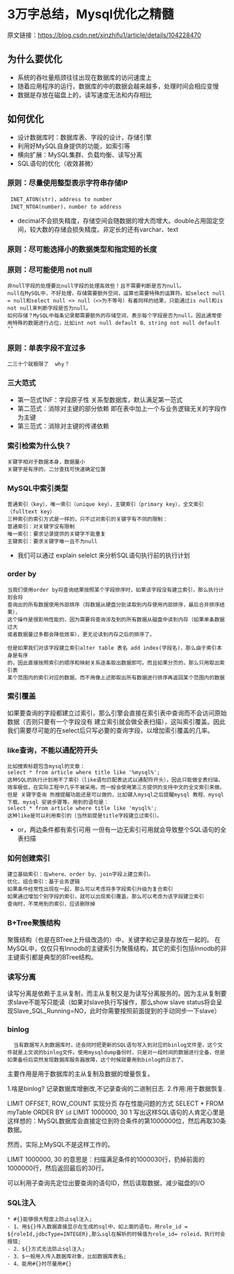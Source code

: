 
# 3万字总结，Mysql优化之精髓

原文链接：https://blog.csdn.net/xinzhifu1/article/details/104228470

## 为什么要优化
* 系统的吞吐量瓶颈往往出现在数据库的访问速度上
* 随着应用程序的运行，数据库的中的数据会越来越多，处理时间会相应变慢
* 数据是存放在磁盘上的，读写速度无法和内存相比

## 如何优化
* 设计数据库时：数据库表、字段的设计，存储引擎
* 利用好MySQL自身提供的功能，如索引等
* 横向扩展：MySQL集群、负载均衡、读写分离
* SQL语句的优化（收效甚微）


### 原则：尽量使用整型表示字符串存储IP
     INET_ATON(str)，address to number
     INET_NTOA(number)，number to address

* decimal不会损失精度，存储空间会随数据的增大而增大。double占用固定空间，较大数的存储会损失精度。非定长的还有varchar、text

### 原则：尽可能选择小的数据类型和指定短的长度
### 原则：尽可能使用 not null
    非null字段的处理要比null字段的处理高效些！且不需要判断是否为null。
    null在MySQL中，不好处理，存储需要额外空间，运算也需要特殊的运算符。如select null = null和select null <> null（<>为不等号）有着同样的结果，只能通过is null和is not null来判断字段是否为null。
    如何存储？MySQL中每条记录都需要额外的存储空间，表示每个字段是否为null。因此通常使用特殊的数据进行占位，比如int not null default 0、string not null default ‘’

### 原则：单表字段不宜过多
    二三十个就极限了  why？

### 三大范式
* 第一范式1NF：字段原子性  关系型数据库，默认满足第一范式
* 第二范式：消除对主键的部分依赖  即在表中加上一个与业务逻辑无关的字段作为主键
* 第三范式：消除对主键的传递依赖

### 索引检索为什么快？
    关键字相对于数据本身，数据量小
    关键字是有序的，二分查找可快速确定位置

### MySQL中索引类型
    普通索引（key），唯一索引（unique key），主键索引（primary key），全文索引（fulltext key）
    三种索引的索引方式是一样的，只不过对索引的关键字有不同的限制：
    普通索引：对关键字没有限制
    唯一索引：要求记录提供的关键字不能重复
    主键索引：要求关键字唯一且不为null

* 我们可以通过 explain selelct 来分析SQL语句执行前的执行计划


### order by
    当我们使用order by将查询结果按照某个字段排序时，如果该字段没有建立索引，那么执行计划会将
    查询出的所有数据使用外部排序（将数据从硬盘分批读取到内存使用内部排序，最后合并排序结果），
    这个操作是很影响性能的，因为需要将查询涉及到的所有数据从磁盘中读到内存（如果单条数据过大
    或者数据量过多都会降低效率），更无论读到内存之后的排序了。
    
    但是如果我们对该字段建立索引alter table 表名 add index(字段名)，那么由于索引本身是有序
    的，因此直接按照索引的顺序和映射关系逐条取出数据即可。而且如果分页的，那么只用取出索引表
    某个范围内的索引对应的数据，而不用像上述那取出所有数据进行排序再返回某个范围内的数据

### 索引覆盖
如果要查询的字段都建立过索引，那么引擎会直接在索引表中查询而不会访问原始数据（否则只要有一个字段没有
建立索引就会做全表扫描），这叫索引覆盖。因此我们需要尽可能的在select后只写必要的查询字段，以增加索引覆盖的几率。

### like查询，不能以通配符开头
    比如搜索标题包含mysql的文章：
    select * from article where title like '%mysql%';
    这种SQL的执行计划用不了索引（like语句匹配表达式以通配符开头），因此只能做全表扫描，效率极低，在实际工程中几乎不被采用。而一般会使用第三方提供的支持中文的全文索引来做。
    但是 关键字查询 热搜提醒功能还是可以做的，比如键入mysql之后提醒mysql 教程、mysql 下载、mysql 安装步骤等。用到的语句是：
    select * from article where title like 'mysql%';
    这种like是可以利用索引的（当然前提是title字段建立过索引）。

* or，两边条件都有索引可用  一但有一边无索引可用就会导致整个SQL语句的全表扫描

### 如何创建索引
    建立基础索引：在where、order by、join字段上建立索引。
    优化，组合索引：基于业务逻辑
    如果条件经常性出现在一起，那么可以考虑将多字段索引升级为复合索引
    如果通过增加个别字段的索引，就可以出现索引覆盖，那么可以考虑为该字段建立索引
    查询时，不常用到的索引，应该删除掉

### B+Tree聚簇结构
聚簇结构（也是在BTree上升级改造的）中，关键字和记录是存放在一起的。
在MySQL中，仅仅只有Innodb的主键索引为聚簇结构，其它的索引包括Innodb的非主键索引都是典型的BTree结构。

### 读写分离
读写分离是依赖于主从复制，而主从复制又是为读写分离服务的。因为主从复制要求slave不能写只能读（如果对slave执行写操作，那么show slave status将会呈现Slave_SQL_Running=NO，此时你需要按照前面提到的手动同步一下slave）



### binlog
      当有数据写入到数据库时，还会同时把更新的SQL语句写入到对应的binlog文件里，这个文件就是上文说的binlog文件。使用mysqldump备份时，只是对一段时间的数据进行全备，但是如果备份后突然发现数据库服务器故障，这个时候就要用到binlog的日志了。

主要作用是用于数据库的主从复制及数据的增量恢复。

1.啥是binlog? 记录数据库增删改,不记录查询的二进制日志.
2.作用:用于数据恢复.





LIMIT OFFSET, ROW_COUNT 实现分页
存在性能问题的方式
SELECT * FROM myTable ORDER BY `id` LIMIT 1000000, 30
1
写出这样SQL语句的人肯定心里是这样想的：MySQL数据库会直接定位到符合条件的第1000000位，然后再取30条数据。

然而，实际上MySQL不是这样工作的。

LIMIT 1000000, 30 的意思是：扫描满足条件的1000030行，扔掉前面的1000000行，然后返回最后的30行。

可以利用子查询先定位出要查询的语句ID，然后读取数据，减少磁盘的I/O



### SQL注入

    * #{}能够很大程度上防止sql注入;
    - 1、用${}传入数据直接显示在生成的sql中，如上面的语句，用role_id = ${roleId,jdbcType=INTEGER},那么sql在解析的时候值为role_id= roleid，执行时会报错;
    - 2、${}方式无法防止sql注入;
    - 3、$一般用入传入数据库对象，比如数据库表名;
    - 4、能用#{}时尽量用#{}